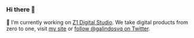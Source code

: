 ### Hi there 👋

🔭 I’m currently working on [Z1 Digital Studio](https://z1.digital/). We take digital products from zero to one, visit [my site](http://galindosvq.com/) or [follow @galindosvq on Twitter](https://twitter.com/galindosvq). 

